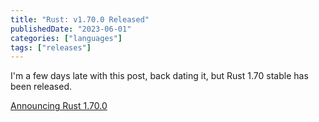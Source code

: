 ```yaml
---
title: "Rust: v1.70.0 Released"
publishedDate: "2023-06-01"
categories: ["languages"]
tags: ["releases"]
---
```


I'm a few days late with this post, back dating it, but Rust 1.70 stable has been released.

[Announcing Rust 1.70.0](https://blog.rust-lang.org/2023/06/01/Rust-1.70.0.html)
